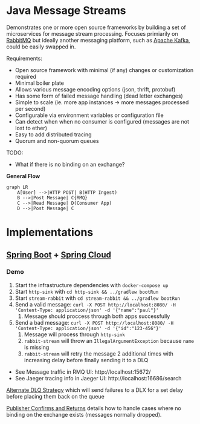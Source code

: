 # Java Message Streams

Demonstrates one or more open source frameworks by building a set of microservices for message stream processing. Focuses primiarily on [RabbitMQ][rabbitmq] but ideally another messaging platform, such as [Apache Kafka][kafka], could be easily swapped in.

Requirements:

- Open source framework with minimal (if any) changes or customization required
- Minimal boiler plate
- Allows various message encoding options (json, thrift, protobuf)
- Has some form of failed message handling (dead letter exchanges)
- Simple to scale (ie. more app instances -> more messages processed per second)
- Configurable via environment variables or configuration file
- Can detect when when no consumer is configured (messages are not lost to ether)
- Easy to add distributed tracing
- Quorum and non-quorum queues

TODO:

- What if there is no binding on an exchange?

**General Flow**

```mermaid
graph LR
    A[User] -->|HTTP POST| B(HTTP Ingest)
    B -->|Post Message| C{RMQ}
    C -->|Read Message| D(Consumer App)
    D -->|Post Message| C
```

# Implementations

## [Spring Boot][spring boot] + [Spring Cloud][spring cloud]

### Demo

1. Start the infrastructure dependencies with `docker-compose up`
1. Start `http-sink` with `cd http-sink && ../gradlew bootRun`
1. Start `stream-rabbit` with `cd stream-rabbit && ../gradlew bootRun`
1. Send a valid message: `curl -X POST http://localhost:8080/ -H 'Content-Type: application/json' -d '{"name":"paul"}'`
   1. Message should proccess through both apps successfully
1. Send a bad message: `curl -X POST http://localhost:8080/ -H 'Content-Type: application/json' -d '{"id":"123-456"}'`
   1. Message will process through `http-sink`
   1. `rabbit-stream` will throw an `IllegalArgumentException` because `name` is missing
   1. `rabbit-stream` will retry the message 2 additional times with increasing delay before finally sending it to a DLQ

- See Message traffic in RMQ UI: http://localhost:15672/
- See Jaeger tracing info in Jaeger UI: http://localhost:16686/search

[Alternate DLQ Strategy](https://github.com/spring-cloud/spring-cloud-stream-binder-rabbit#retry-with-the-rabbitmq-binder) which will send failures to a DLX for a set delay before placing them back on the queue

[Publisher Confirms and Returns](https://github.com/spring-cloud/spring-cloud-stream-binder-rabbit#retry-with-the-rabbitmq-binder) details how to handle cases where no binding on the exchange exists (messages normally dropped).

<!-- Links -->

[rabbitmq]: https://www.rabbitmq.com/ "RabbitMQ"
[kafka]: https://kafka.apache.org/ "Apache Kafka"
[spring boot]: https://spring.io/projects/spring-boot "Spring Boot"
[spring cloud]: https://spring.io/projects/spring-cloud "Spring Cloud"
